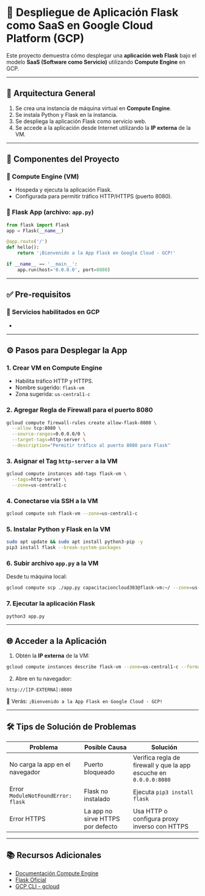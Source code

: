 # 📱 Despliegue de Aplicación Flask como SaaS en Google Cloud Platform (GCP)

Este proyecto demuestra cómo desplegar una **aplicación web Flask** bajo el modelo **SaaS (Software como Servicio)** utilizando **Compute Engine** en GCP.

---

## 🚀 Arquitectura General

1. Se crea una instancia de máquina virtual en **Compute Engine**.
2. Se instala Python y Flask en la instancia.
3. Se despliega la aplicación Flask como servicio web.
4. Se accede a la aplicación desde Internet utilizando la **IP externa** de la VM.

---

## 🧱️ Componentes del Proyecto

### 👤 Compute Engine (VM)

- Hospeda y ejecuta la aplicación Flask.
- Configurada para permitir tráfico HTTP/HTTPS (puerto 8080).

### 🐍 Flask App (archivo: `app.py`)

```python
from flask import Flask
app = Flask(__name__)

@app.route('/')
def hello():
    return '¡Bienvenido a la App Flask en Google Cloud - GCP!'

if __name__ == '__main__':
    app.run(host='0.0.0.0', port=8080)
```

---

## ✅ Pre-requisitos

### 🔌 Servicios habilitados en GCP

-

---

## ⚙️ Pasos para Desplegar la App

### 1. Crear VM en Compute Engine

- Habilita tráfico HTTP y HTTPS.
- Nombre sugerido: `flask-vm`
- Zona sugerida: `us-central1-c`

### 2. Agregar Regla de Firewall para el puerto 8080

```bash
gcloud compute firewall-rules create allow-flask-8080 \
  --allow tcp:8080 \
  --source-ranges=0.0.0.0/0 \
  --target-tags=http-server \
  --description="Permitir tráfico al puerto 8080 para Flask"
```

### 3. Asignar el Tag `http-server` a la VM

```bash
gcloud compute instances add-tags flask-vm \
  --tags=http-server \
  --zone=us-central1-c
```

### 4. Conectarse vía SSH a la VM

```bash
gcloud compute ssh flask-vm --zone=us-central1-c
```

### 5. Instalar Python y Flask en la VM

```bash
sudo apt update && sudo apt install python3-pip -y
pip3 install flask --break-system-packages
```

### 6. Subir archivo `app.py` a la VM

Desde tu máquina local:

```bash
gcloud compute scp ./app.py capacitacioncloud303@flask-vm:~/ --zone=us-central1-c
```

### 7. Ejecutar la aplicación Flask

```bash
python3 app.py
```

---

## 🌐 Acceder a la Aplicación

1. Obtén la **IP externa** de la VM:

```bash
gcloud compute instances describe flask-vm --zone=us-central1-c --format="get(networkInterfaces[0].accessConfigs[0].natIP)"
```

2. Abre en tu navegador:

```
http://[IP-EXTERNA]:8080
```

🔵 Verás: `¡Bienvenido a la App Flask en Google Cloud - GCP!`

---

## 🛠️ Tips de Solución de Problemas

| Problema                           | Posible Causa                     | Solución                                                          |
| ---------------------------------- | --------------------------------- | ----------------------------------------------------------------- |
| No carga la app en el navegador    | Puerto bloqueado                  | Verifica regla de firewall y que la app escuche en `0.0.0.0:8080` |
| Error `ModuleNotFoundError: flask` | Flask no instalado                | Ejecuta `pip3 install flask`                                      |
| Error HTTPS                        | La app no sirve HTTPS por defecto | Usa HTTP o configura proxy inverso con HTTPS                      |

---

## 📚 Recursos Adicionales

- [Documentación Compute Engine](https://cloud.google.com/compute/docs)
- [Flask Oficial](https://flask.palletsprojects.com/)
- [GCP CLI - gcloud](https://cloud.google.com/sdk/gcloud)


